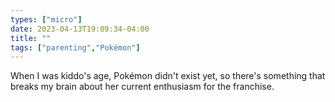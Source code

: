 ```yaml
---
types: ["micro"]
date: 2023-04-13T19:09:34-04:00
title: ""
tags: ["parenting","Pokémon"]
---
```

When I was kiddo's age, Pokémon didn't exist yet, so there's something that breaks my brain about her current enthusiasm for the franchise.
